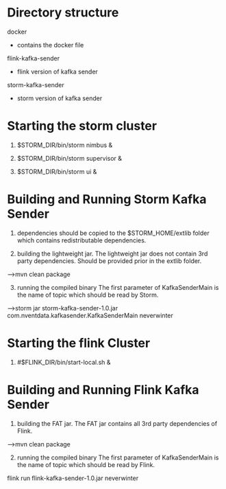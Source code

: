 # Directory structure
docker
 * contains the docker file 

flink-kafka-sender
  * flink version of kafka sender

storm-kafka-sender
  * storm version of kafka sender

# Starting the storm cluster

1. $STORM_DIR/bin/storm nimbus &

2. $STORM_DIR/bin/storm supervisor &

3. $STORM_DIR/bin/storm ui &

# Building and Running Storm Kafka Sender

1.  dependencies should be copied to the $STORM_HOME/extlib folder which contains redistributable dependencies.

2.  building the lightweight jar. The lightweight jar does not contain 3rd party dependencies. Should be provided prior in the extlib folder.

-->mvn clean package

3. running the compiled binary
The first parameter of KafkaSenderMain is the name of topic which should be read by Storm.

-->storm jar storm-kafka-sender-1.0.jar com.nventdata.kafkasender.KafkaSenderMain neverwinter

# Starting the flink Cluster

1. #$FLINK_DIR/bin/start-local.sh &

# Building and Running Flink Kafka Sender

1.  building the FAT jar. The FAT jar contains all 3rd party dependencies of Flink.

-->mvn clean package

2. running the compiled binary
The first parameter of KafkaSenderMain is the name of topic which should be read by Flink.

flink run flink-kafka-sender-1.0.jar neverwinter
